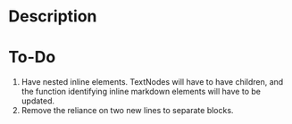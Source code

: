 # Description
# To-Do
1. Have nested inline elements. TextNodes will have to have children, and the function identifying inline markdown elements will have to be updated.
2. Remove the reliance on two new lines to separate blocks.
